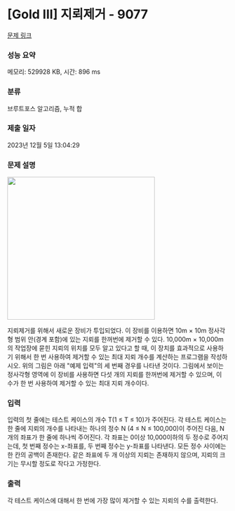 # [Gold III] 지뢰제거 - 9077 

[문제 링크](https://www.acmicpc.net/problem/9077) 

### 성능 요약

메모리: 529928 KB, 시간: 896 ms

### 분류

브루트포스 알고리즘, 누적 합

### 제출 일자

2023년 12월 5일 13:04:29

### 문제 설명

<p><img alt="" src="https://www.acmicpc.net/upload/images/mine.png" style="height:325px; width:336px"></p>

<p>지뢰제거를 위해서 새로운 장비가 투입되었다. 이 장비를 이용하면 10m × 10m 정사각형 범위 안(경계 포함)에 있는 지뢰를 한꺼번에 제거할 수 있다. 10,000m × 10,000m의 작업장에 묻힌 지뢰의 위치를 모두 알고 있다고 할 때, 이 장치를 효과적으로 사용하기 위해서 한 번 사용하여 제거할 수 있는 최대 지뢰 개수를 계산하는 프로그램을 작성하시오. 위의 그림은 아래 "예제 입력"의 세 번째 경우를 나타낸 것이다. 그림에서 보이는 정사각형 영역에 이 장비를 사용하면 다섯 개의 지뢰를 한꺼번에 제거할 수 있으며, 이 수가 한 번 사용하여 제거할 수 있는 최대 지뢰 개수이다.</p>

### 입력 

 <p>입력의 첫 줄에는 테스트 케이스의 개수 T(1 ≤ T ≤ 10)가 주어진다. 각 테스트 케이스는 한 줄에 지뢰의 개수를 나타내는 하나의 정수 N (4 ≤ N ≤ 100,000)이 주어진 다음, N개의 좌표가 한 줄에 하나씩 주어진다. 각 좌표는 0이상 10,000이하의 두 정수로 주어지는데, 첫 번째 정수는 x-좌표를, 두 번째 정수는 y-좌표를 나타낸다. 모든 정수 사이에는 한 칸의 공백이 존재한다. 같은 좌표에 두 개 이상의 지뢰는 존재하지 않으며, 지뢰의 크기는 무시할 정도로 작다고 가정한다. </p>

### 출력 

 <p>각 테스트 케이스에 대해서 한 번에 가장 많이 제거할 수 있는 지뢰의 수를 출력한다.</p>


